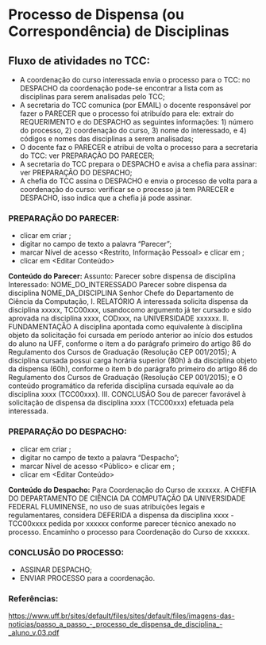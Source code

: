 # Processo de Dispensa (ou Correspondência) de Disciplinas

## Fluxo de atividades no TCC:
- A coordenação do curso interessada envia o processo para o TCC: no DESPACHO da coordenação pode-se encontrar a lista com as disciplinas para serem analisadas pelo TCC;
- A secretaria do TCC comunica (por EMAIL) o docente responsável por fazer o PARECER que o processo foi atribuído para ele: extrair do REQUERIMENTO e do DESPACHO as seguintes informações: 1) número do processo, 2) coordenação do curso, 3) nome do interessado, e 4) códigos e nomes das disciplinas a serem analisadas;
- O docente faz o PARECER e atribui de volta o processo para a secretaria do TCC: ver PREPARAÇÃO DO PARECER;
- A secretaria do TCC prepara o DESPACHO e avisa a chefia para assinar: ver PREPARAÇÃO DO DESPACHO;
- A chefia do TCC assina o DESPACHO e envia o processo de volta para a coordenação do curso: verificar se o processo já tem PARECER e DESPACHO, isso indica que a chefia já pode assinar.


### PREPARAÇÃO DO PARECER:
- clicar em criar <Novo Documento>;
- digitar no campo de texto a palavra “Parecer”;
- marcar Nível de acesso <Restrito, Informação Pessoal> e clicar em <Confirmar Dados>;
- clicar em <Editar Conteúdo>

**Conteúdo do Parecer:**
Assunto: Parecer sobre dispensa de disciplina
Interessado: NOME_DO_INTERESSADO
Parecer sobre dispensa da disciplina NOME_DA_DISCIPLINA
Senhor Chefe do Departamento de Ciência da Computação,
I. RELATÓRIO
A interessada solicita dispensa da disciplina xxxxx, TCC00xxx, usandocomo argumento já ter cursado e sido aprovada na disciplina xxxx, CODxxx, na UNIVERSIDADE xxxxxx.
II. FUNDAMENTAÇÃO
A disciplina apontada como equivalente à disciplina objeto da solicitação foi cursada em período anterior ao início dos estudos do aluno na UFF, conforme o item a do parágrafo primeiro do artigo 86 do Regulamento dos Cursos de Graduação (Resolução CEP 001/2015);
A disciplina cursada possui carga horária superior (80h) à da disciplina objeto da dispensa (60h), conforme o item b do parágrafo primeiro do artigo 86 do Regulamento dos Cursos de Graduação (Resolução CEP 001/2015); e
O conteúdo programático da referida disciplina cursada equivale ao da disciplina xxxx (TCC00xxx).
III. CONCLUSÃO
Sou de parecer favorável à solicitação de dispensa da disciplina xxxx (TCC00xxx) efetuada pela interessada.


### PREPARAÇÃO DO DESPACHO:
- clicar em criar <Novo Documento>;
- digitar no campo de texto a palavra “Despacho”;
- marcar Nível de acesso <Público> e clicar em <Confirmar Dados>;
- clicar em <Editar Conteúdo>

**Conteúdo do Despacho:**
Para Coordenação do Curso de xxxxxx.
A CHEFIA DO DEPARTAMENTO DE CIÊNCIA DA COMPUTAÇÃO DA UNIVERSIDADE FEDERAL FLUMINENSE, no uso de suas atribuições legais e regulamentares, considera DEFERIDA a dispensa da disciplina xxxx - TCC00xxxx pedida por xxxxxx conforme parecer técnico anexado no processo. Encaminho o processo para Coordenação do Curso de xxxxxx.


### CONCLUSÃO DO PROCESSO:
- ASSINAR DESPACHO;
- ENVIAR PROCESSO para a coordenação.
 

### Referências:
https://www.uff.br/sites/default/files/sites/default/files/imagens-das-noticias/passo_a_passo_-_processo_de_dispensa_de_disciplina_-_aluno_v.03.pdf